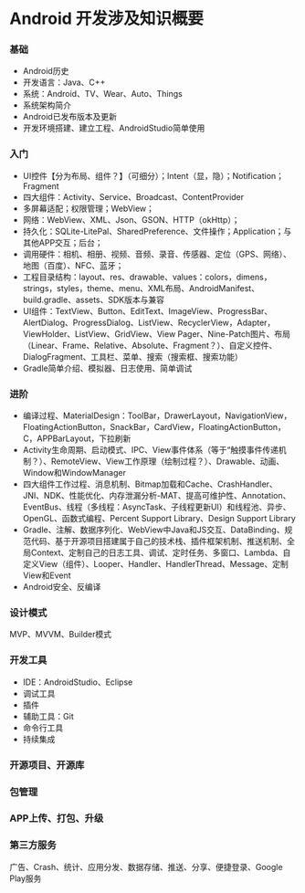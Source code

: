 # Android 开发涉及知识概要

### 基础

- Android历史  
- 开发语言：Java、C++  
- 系统：Android、TV、Wear、Auto、Things  
- 系统架构简介
- Android已发布版本及更新
- 开发环境搭建、建立工程、AndroidStudio简单使用

### 入门

- UI控件【分为布局、组件？】（可细分）；Intent（显，隐）；Notification；Fragment
- 四大组件：Activity、Service、Broadcast、ContentProvider
- 多屏幕适配；权限管理；WebView；
- 网络：WebView、XML、Json、GSON、HTTP（okHttp）；
- 持久化：SQLite-LitePal、SharedPreference、文件操作；Application；与其他APP交互；后台；
- 调用硬件：相机、相册、视频、音频、录音、传感器、定位（GPS、网络）、地图（百度）、NFC、蓝牙；
- 工程目录结构：layout、res、drawable、values：colors，dimens，strings，styles，theme、menu、XML布局、AndroidManifest、build.gradle、assets、SDK版本与兼容
- UI组件：TextView、Button、EditText、ImageView、ProgressBar、AlertDialog、ProgressDialog、ListView、RecyclerView，Adapter，ViewHolder、ListView、GridView、View Pager、Nine-Patch图片、布局（Linear、Frame、Relative、Absolute、Fragment？）、自定义控件、DialogFragment、工具栏、菜单、搜索（搜索框、搜索功能）
- Gradle简单介绍、模拟器、日志使用、简单调试

### 进阶

- 编译过程、MaterialDesign：ToolBar，DrawerLayout，NavigationView，FloatingActionButton，SnackBar，CardView，FloatingActionButton，C，APPBarLayout，下拉刷新
- Activity生命周期、启动模式、IPC、View事件体系（等于“触摸事件传递机制？）、RemoteView、View工作原理（绘制过程？）、Drawable、动画、Window和WindowManager
- 四大组件工作过程、消息机制、Bitmap加载和Cache、CrashHandler、JNI、NDK、性能优化、内存泄漏分析-MAT、提高可维护性、Annotation、EventBus、线程（多线程：AsyncTask、子线程更新UI）和线程池、异步、OpenGL、函数式编程、Percent Support Library、Design Support Library
- Gradle、注解、数据序列化、WebView中Java和JS交互、DataBinding、规范代码、基于开源项目搭建属于自己的技术栈、插件框架机制、推送机制、全局Context、定制自己的日志工具、调试、定时任务、多窗口、Lambda、自定义View（组件）、Looper、Handler、HandlerThread、Message、定制View和Event
- Android安全、反编译

### 设计模式

MVP、MVVM、Builder模式

### 开发工具

- IDE：AndroidStudio、Eclipse
- 调试工具
- 插件
- 辅助工具：Git
- 命令行工具
- 持续集成

### 开源项目、开源库

### 包管理

### APP上传、打包、升级

### 第三方服务

广告、Crash、统计、应用分发、数据存储、推送、分享、便捷登录、Google Play服务